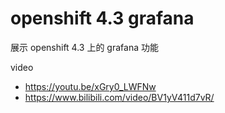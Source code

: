 # openshift 4.3 grafana

展示 openshift 4.3 上的 grafana 功能

video
- https://youtu.be/xGry0_LWFNw
- https://www.bilibili.com/video/BV1yV411d7vR/
